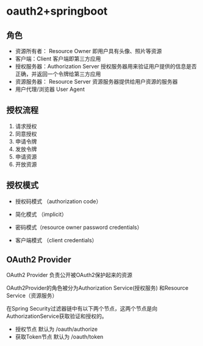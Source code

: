 # oauth2+springboot

## 角色

- 资源所有者： Resource Owner 即用户具有头像、照片等资源
- 客户端：Client 客户端即第三方应用
- 授权服务器：Authorization Server 授权服务器用来验证用户提供的信息是否正确，并返回一个令牌给第三方应用
- 资源服务器： Resource Server 资源服务器提供给用户资源的服务器
- 用户代理/浏览器 User Agent

## 授权流程

1. 请求授权
2. 同意授权
3. 申请令牌
4. 发放令牌
5. 申请资源
6. 开放资源

## 授权模式

- 授权码模式 （authorization code）

- 简化模式 （implicit）

- 密码模式（resource owner password credentials）

- 客户端模式 （client credentials）


## OAuth2 Provider

OAuth2 Provider 负责公开被OAuth2保护起来的资源

OAuth2Provider的角色被分为Authorization Service(授权服务) 和Resource Service（资源服务）

在Spring Security过滤器链中有以下两个节点，这两个节点是向AuthorizationService获取验证和授权的。

- 授权节点 默认为 /oauth/authorize
- 获取Token节点 默认为  /oauth/token











  
